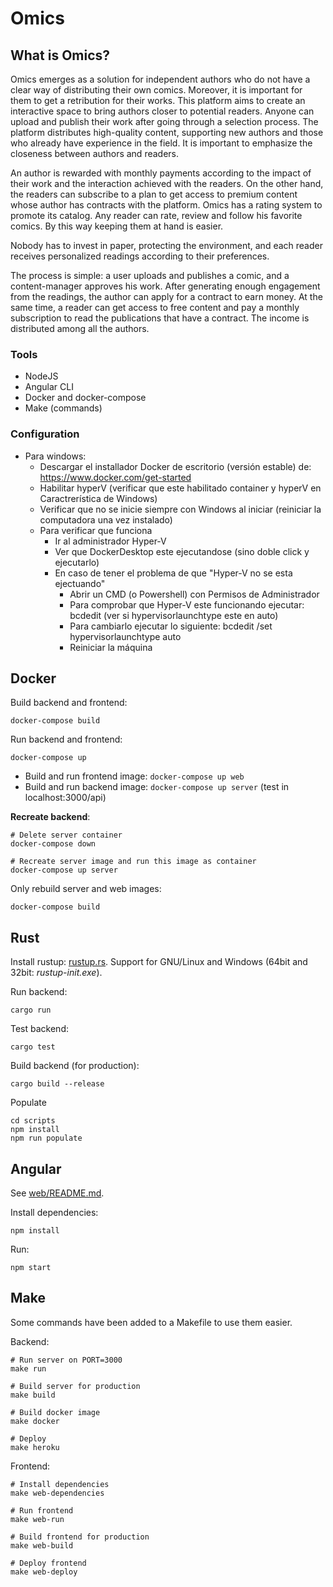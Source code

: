 # Omics

## What is Omics?

Omics emerges as a solution for independent authors who do not have a clear way
of distributing their own comics. Moreover, it is important for them to get a
retribution for their works. This platform aims to create an interactive space
to bring authors closer to potential readers. Anyone can upload and publish
their work after going through a selection process. The platform 
distributes high-quality content, supporting new authors and those who already
have experience in the field. It is important to emphasize the closeness
between authors and readers.

An author is rewarded with monthly payments according to the impact of their
work and the interaction achieved with the readers. On the other hand, the
readers can subscribe to a plan to get access to premium content whose author
has contracts with the platform. Omics has a rating system to promote its
catalog. Any reader can rate, review and follow his favorite comics. By this
way keeping them at hand is easier.

Nobody has to invest in paper, protecting the environment, and each reader
receives personalized readings according to their preferences.

The process is simple: a user uploads and publishes a comic, and a
content-manager approves his work. After generating enough engagement from the
readings, the author can apply for a contract to earn money. At the same time,
a reader can get access to free content and pay a monthly subscription to read
the publications that have a contract. The income is distributed among all the
authors.

### Tools
- NodeJS
- Angular CLI
- Docker and docker-compose
- Make (commands)

### Configuration
- Para windows:
  - Descargar el installador Docker de escritorio (versión estable) de: https://www.docker.com/get-started
  - Habilitar hyperV (verificar que este habilitado container y hyperV en Caractrerística de Windows)
  - Verificar que no se inicie siempre con Windows al iniciar (reiniciar la computadora una vez instalado)
  - Para verificar que funciona
    * Ir al administrador Hyper-V
    * Ver que DockerDesktop este ejecutandose (sino doble click y ejecutarlo)
    * En caso de tener el problema de que "Hyper-V no se esta ejectuando"
      - Abrir un CMD (o Powershell) con Permisos de Administrador
      - Para comprobar que Hyper-V este funcionando ejecutar: bcdedit  (ver si hypervisorlaunchtype este en auto)
      - Para cambiarlo ejecutar lo siguiente: bcdedit /set hypervisorlaunchtype auto
      - Reiniciar la máquina

## Docker

Build backend and frontend:

```
docker-compose build
```

Run backend and frontend:

```
docker-compose up
```

- Build and run frontend image: `docker-compose up web`
- Build and run backend image: `docker-compose up server` (test in localhost:3000/api)

**Recreate backend**:

```
# Delete server container
docker-compose down

# Recreate server image and run this image as container
docker-compose up server
```

Only rebuild server and web images:

```
docker-compose build
```

## Rust

Install rustup: [rustup.rs](https://rustup.rs/). Support for GNU/Linux and Windows (64bit and 32bit: *rustup-init.exe*).

Run backend:

```
cargo run
```

Test backend:

```
cargo test
```

Build backend (for production):

```
cargo build --release
```

Populate

```
cd scripts
npm install
npm run populate
```

## Angular

See [web/README.md](./web/README.md).

Install dependencies:

```
npm install
```

Run:

```
npm start
```

## Make

Some commands have been added to a Makefile to use them easier.

Backend:

```
# Run server on PORT=3000
make run

# Build server for production
make build

# Build docker image
make docker

# Deploy
make heroku
```

Frontend:

```
# Install dependencies
make web-dependencies

# Run frontend
make web-run

# Build frontend for production
make web-build

# Deploy frontend
make web-deploy
```
